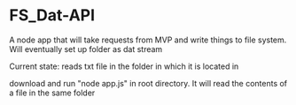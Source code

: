 # FS_Dat-API
A node app that will take requests from MVP and write things to file system. Will eventually set up folder as dat stream


Current state: reads txt file in the folder in which it is located in

download and run "node app.js" in root directory. It will read the contents of a file in the same folder
